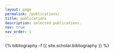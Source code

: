 ```yaml
---
layout: page
permalink: /publications/
title: publications
description: selected publications.
nav: true
nav_order: 1
---
```

<!-- _pages/publications.md -->
<div class="publications">

{% bibliography -f {{ site.scholar.bibliography }} %}

</div>